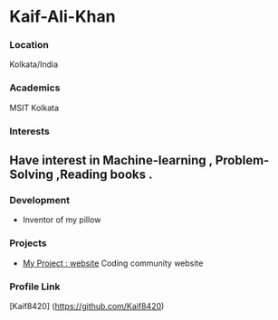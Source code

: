# Kaif-Ali-Khan

### Location

Kolkata/India

### Academics

MSIT Kolkata

### Interests
Have interest in Machine-learning , Problem-Solving ,Reading books .
- 

### Development

- Inventor of my pillow

### Projects

- [My Project : website](https://github.com/Kaif8420/Code-Craft-Hackathon) Coding community website

### Profile Link

[Kaif8420] (https://github.com/Kaif8420)